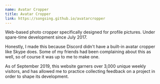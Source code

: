 ```yaml
---
name: Avatar Cropper
title: Avatar Cropper
link: https://songsing.github.io/avatarcropper
---
```

Web-based photo cropper specifically designed for profile pictures. Under spare-time development since July 2017.

Honestly, I made this because Discord didn't have a built-in avatar cropper like Skype does. Some of my friends had been complaining about this as well, so of course it was up to me to make one.

As of September 2019, this website garners over 3,000 unique weekly visitors, and has allowed me to practice collecting feedback on a project in order to shape its development.